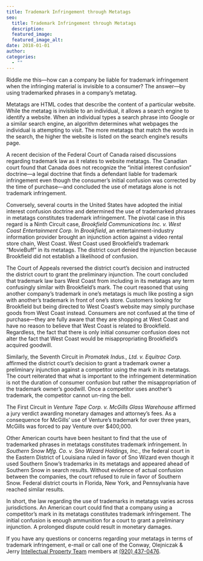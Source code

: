 ```yaml
---
title: Trademark Infringement through Metatags
seo:
  title: Trademark Infringement through Metatags
  description:
  featured_image:
  featured_image_alt:
date: 2018-01-01
author:
categories:
  - ""
---
```


Riddle me this—how can a company be liable for trademark infringement when the infringing material is invisible to a consumer? The answer—by using trademarked phrases in a company’s metatag.

Metatags are HTML codes that describe the content of a particular website. While the metatag is invisible to an individual, it allows a search engine to identify a website. When an individual types a search phrase into Google or a similar search engine, an algorithm determines what webpages the individual is attempting to visit. The more metatags that match the words in the search, the higher the website is listed on the search engine’s results page.

A recent decision of the Federal Court of Canada raised discussions regarding trademark law as it relates to website metatags. The Canadian court found that Canada does not recognize the “initial interest confusion” doctrine—a legal doctrine that finds a defendant liable for trademark infringement even though the consumer’s initial confusion was corrected by the time of purchase—and concluded the use of metatags alone is not trademark infringement.

Conversely, several courts in the United States have adopted the initial interest confusion doctrine and determined the use of trademarked phrases in metatags constitutes trademark infringement. The pivotal case in this regard is a Ninth Circuit case, _Brookfield Communications Inc. v. West Coast Entertainment Corp._ In _Brookfield_, an entertainment-industry information provider brought an injunction action against a video rental store chain, West Coast. West Coast used Brookfield’s trademark “MovieBuff” in its metatags. The district court denied the injunction because Brookfield did not establish a likelihood of confusion.

The Court of Appeals reversed the district court’s decision and instructed the district court to grant the preliminary injunction. The court concluded that trademark law bars West Coast from including in its metatags any term confusingly similar with Brookfield’s mark. The court reasoned that using another company’s trademark in one’s metatags is much like posting a sign with another’s trademark in front of one’s store. Customers looking for Brookfield but being directed to West Coast’s website may simply purchase goods from West Coast instead. Consumers are not confused at the time of purchase—they are fully aware that they are shopping at West Coast and have no reason to believe that West Coast is related to Brookfield. Regardless, the fact that there is only initial consumer confusion does not alter the fact that West Coast would be misappropriating Brookfield’s acquired goodwill.

Similarly, the Seventh Circuit in _Promatek Indus., Ltd. v. Equitrac Corp._ affirmed the district court’s decision to grant a trademark owner a preliminary injunction against a competitor using the mark in its metatags. The court reiterated that what is important to the infringement determination is not the duration of consumer confusion but rather the misappropriation of the trademark owner’s goodwill. Once a competitor uses another’s trademark, the competitor cannot un-ring the bell.

The First Circuit in _Venture Tape Corp. v. McGills Glass Warehouse_ affirmed a jury verdict awarding monetary damages and attorney’s fees. As a consequence for McGills’ use of Venture’s trademark for over three years, McGills was forced to pay Venture over $400,000.

Other American courts have been hesitant to find that the use of trademarked phrases in metatags constitutes trademark infringement. In _Southern Snow Mfg. Co. v. Sno Wizard Holdings, Inc._, the federal court in the Eastern District of Louisiana ruled in favor of Sno Wizard even though it used Southern Snow’s trademarks in its metatags and appeared ahead of Southern Snow in search results. Without evidence of actual confusion between the companies, the court refused to rule in favor of Southern Snow. Federal district courts in Florida, New York, and Pennsylvania have reached similar results.

In short, the law regarding the use of trademarks in metatags varies across jurisdictions. An American court could find that a company using a competitor’s mark in its metatags constitutes trademark infringement. The initial confusion is enough ammunition for a court to grant a preliminary injunction. A prolonged dispute could result in monetary damages.

If you have any questions or concerns regarding your metatags in terms of trademark infringement, e-mail or call one of the Conway, Olejniczak & Jerry [Intellectual Property Team](/practice-areas/intellectual-property/) members at <a href="tel:920-437-0476">(920) 437-0476</a>.
